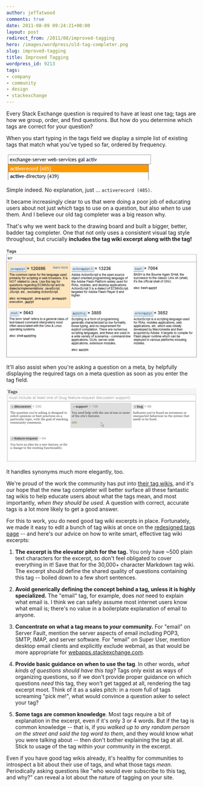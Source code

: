 ```yaml
---
author: jeffatwood
comments: true
date: 2011-08-09 09:24:21+00:00
layout: post
redirect_from: /2011/08/improved-tagging
hero: /images/wordpress/old-tag-completer.png
slug: improved-tagging
title: Improved Tagging
wordpress_id: 9213
tags:
- company
- community
- design
- stackexchange
---
```


Every Stack Exchange question is required to have at least one tag; tags are how we group, order, and find questions. But how do you determine which tags are correct for your question?

When you start typing in the tags field we display a simple list of existing tags that match what you've typed so far, ordered by frequency. 

![](/images/wordpress/old-tag-completer.png)

Simple indeed. No explanation, just … `activerecord (485)`. 

It became increasingly clear to us that were doing a poor job of educating users about not just _which_ tags to use on a question, but also _when_ to use them. And I believe our old tag completer was a big reason why.

That's why we went back to the drawing board and built a bigger, better, badder tag completer. One that not only uses a consistent visual tag style throughout, but crucially **includes the tag wiki excerpt along with the tag!**

![](/images/wordpress/new-tag-completion-updated.png)

It'll also assist when you're asking a question on a meta, by helpfully displaying the required tags on a meta question as soon as you enter the tag field.

![](/images/wordpress/new-tag-completer-meta.png)

It handles synonyms much more elegantly, too.

We're proud of the work the community has put into [their tag wikis](http://blog.stackoverflow.com/2010/08/tag-folksonomy-and-tag-synonyms/), and it's our hope that the new tag completer will better surface all these fantastic tag wikis to help educate users about what the tags mean, and most importantly, _when they should be used_. A question with correct, accurate tags is a lot more likely to get a good answer.

For this to work, you do need good tag wiki excerpts in place. Fortunately, we made it easy to edit a bunch of tag wikis at once on the [redesigned tags page](http://blog.stackoverflow.com/2011/03/redesigned-tags-page/) -- and here's our advice on how to write smart, effective tag wiki excerpts:





  1. **The excerpt is the elevator pitch for the tag.** You only have ~500 plain text characters for the excerpt, so don't feel obligated to cover everything in it! Save that for the 30,000+ character Markdown tag wiki. The excerpt should define the shared quality of questions containing this tag -- boiled down to a few short sentences.

  2. **Avoid generically defining the concept behind a tag, unless it is highly specialized.** The "email" tag, for example, does _not_ need to explain what email is. I think we can safely assume most internet users know what email is; there's no value in a boilerplate explanation of email to anyone.

  3. **Concentrate on what a tag means to _your_ community.** For "email" on Server Fault, mention the server aspects of email including POP3, SMTP, IMAP, and server software. For "email" on Super User, mention desktop email clients and explicitly exclude webmail, as that would be more appropriate for [webapps.stackexchange.com](http://webapps.stackexchange.com).

  4. **Provide basic guidance on when to use the tag**. In other words, _what kinds of questions should have this tag?_ Tags only exist as ways of organizing questions, so if we don't provide proper guidance on which questions _need_ this tag, they won't get tagged at all, rendering the tag excerpt moot. Think of it as a sales pitch: in a room full of tags screaming "pick me!", what would convince a question asker to select your tag?

  5. **Some tags are common knowledge**. Most tags require a bit of explanation in the excerpt, even if it's only 3 or 4 words. But if the tag is common knowledge -- that is, if you _walked up to any random person on the street and said the tag word to them_, and they would know what you were talking about -- then don't bother explaining the tag at all. Stick to usage of the tag within your community in the excerpt.


Even if you have good tag wikis already, it's healthy for communities to introspect a bit about their use of tags, and what those tags _mean_. Periodically asking questions like "who would ever subscribe to this tag, and why?" can reveal a lot about the nature of tagging on your site.
